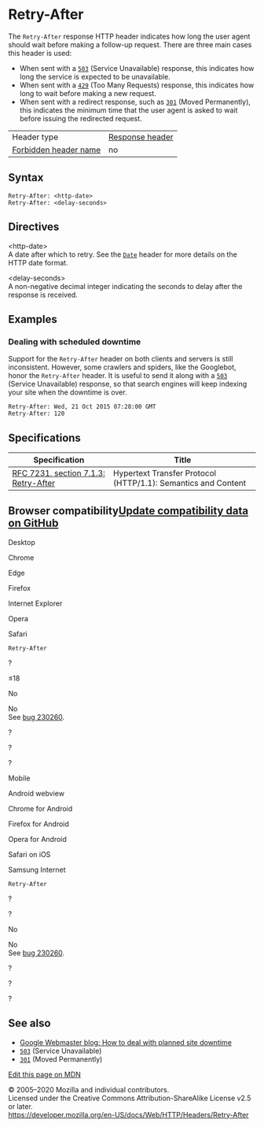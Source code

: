 Retry-After
===========

The `Retry-After` response HTTP header indicates how long the user agent should wait before making a follow-up request. There are three main cases this header is used:

-   When sent with a [`503`](../status/503) (Service Unavailable) response, this indicates how long the service is expected to be unavailable.
-   When sent with a [`429`](../status/429) (Too Many Requests) response, this indicates how long to wait before making a new request.
-   When sent with a redirect response, such as [`301`](../status/301) (Moved Permanently), this indicates the minimum time that the user agent is asked to wait before issuing the redirected request.

<table><tbody><tr class="odd"><td>Header type</td><td><a href="https://developer.mozilla.org/en-US/docs/Glossary/Response_header">Response header</a></td></tr><tr class="even"><td><a href="https://developer.mozilla.org/en-US/docs/Glossary/Forbidden_header_name">Forbidden header name</a></td><td>no</td></tr></tbody></table>

Syntax
------

    Retry-After: <http-date>
    Retry-After: <delay-seconds>

Directives
----------

&lt;http-date&gt;  
A date after which to retry. See the [`Date`](date) header for more details on the HTTP date format.

&lt;delay-seconds&gt;  
A non-negative decimal integer indicating the seconds to delay after the response is received.

Examples
--------

### Dealing with scheduled downtime

Support for the `Retry-After` header on both clients and servers is still inconsistent. However, some crawlers and spiders, like the Googlebot, honor the `Retry-After` header. It is useful to send it along with a [`503`](../status/503) (Service Unavailable) response, so that search engines will keep indexing your site when the downtime is over.

    Retry-After: Wed, 21 Oct 2015 07:28:00 GMT
    Retry-After: 120

Specifications
--------------

<table><thead><tr class="header"><th>Specification</th><th>Title</th></tr></thead><tbody><tr class="odd"><td><a href="https://tools.ietf.org/html/rfc7231#section-7.1.3">RFC 7231, section 7.1.3: Retry-After</a></td><td>Hypertext Transfer Protocol (HTTP/1.1): Semantics and Content</td></tr></tbody></table>

Browser compatibility<a href="https://github.com/mdn/browser-compat-data" class="bc-github-link">Update compatibility data on GitHub</a>
----------------------------------------------------------------------------------------------------------------------------------------

Desktop

<span class="bc-head-txt-label bc-head-icon-chrome">Chrome</span>

<span class="bc-head-txt-label bc-head-icon-edge">Edge</span>

<span class="bc-head-txt-label bc-head-icon-firefox">Firefox</span>

<span class="bc-head-txt-label bc-head-icon-ie">Internet Explorer</span>

<span class="bc-head-txt-label bc-head-icon-opera">Opera</span>

<span class="bc-head-txt-label bc-head-icon-safari">Safari</span>

`Retry-After`

?

≤18

No

 No   
See [bug 230260](https://bugzil.la/230260).

?

?

?

Mobile

<span class="bc-head-txt-label bc-head-icon-webview_android">Android webview</span>

<span class="bc-head-txt-label bc-head-icon-chrome_android">Chrome for Android</span>

<span class="bc-head-txt-label bc-head-icon-firefox_android">Firefox for Android</span>

<span class="bc-head-txt-label bc-head-icon-opera_android">Opera for Android</span>

<span class="bc-head-txt-label bc-head-icon-safari_ios">Safari on iOS</span>

<span class="bc-head-txt-label bc-head-icon-samsunginternet_android">Samsung Internet</span>

`Retry-After`

?

?

No

 No   
See [bug 230260](https://bugzil.la/230260).

?

?

?

See also
--------

-   [Google Webmaster blog: How to deal with planned site downtime](https://webmasters.googleblog.com/2011/01/how-to-deal-with-planned-site-downtime.html)
-   [`503`](../status/503) (Service Unavailable)
-   [`301`](../status/301) (Moved Permanently)

<a href="https://developer.mozilla.org/en-US/docs/Web/HTTP/Headers/Retry-After$edit" class="_attribution-link">Edit this page on MDN</a>

© 2005–2020 Mozilla and individual contributors.  
Licensed under the Creative Commons Attribution-ShareAlike License v2.5 or later.  
<a href="https://developer.mozilla.org/en-US/docs/Web/HTTP/Headers/Retry-After" class="_attribution-link">https://developer.mozilla.org/en-US/docs/Web/HTTP/Headers/Retry-After</a>
